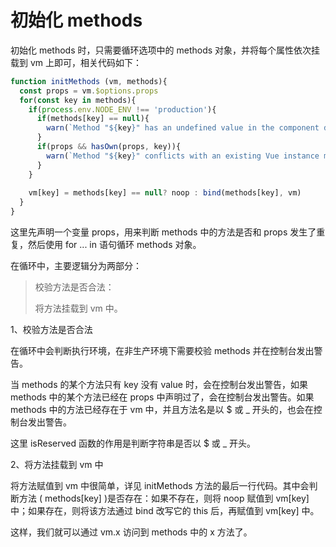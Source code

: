 # 初始化 methods

初始化 methods 时，只需要循环选项中的 methods 对象，并将每个属性依次挂载到 vm 上即可，相关代码如下：

```javascript
function initMethods (vm, methods){
  const props = vm.$options.props
  for(const key in methods){
    if(process.env.NODE_ENV !== 'production'){
      if(methods[key] == null){
        warn(`Method "${key}" has an undefined value in the component definition` + `Did you reference the function correctly?`,  vm)
      }
      if(props && hasOwn(props, key)){
        warn(`Method "${key}" conflicts with an existing Vue instance method.` + `Avoid defining component methods that start with _ or $.`)
      }
    }
    
    vm[key] = methods[key] == null? noop : bind(methods[key], vm)
  }
}
```

这里先声明一个变量 props，用来判断 methods 中的方法是否和 props 发生了重复，然后使用 for ... in 语句循环 methods 对象。

在循环中，主要逻辑分为两部分：

> 校验方法是否合法：
>
> 将方法挂载到  vm  中。

1、校验方法是否合法

在循环中会判断执行环境，在非生产环境下需要校验 methods  并在控制台发出警告。



当 methods 的某个方法只有 key 没有 value 时，会在控制台发出警告，如果 methods 中的某个方法已经在 props 中声明过了，会在控制台发出警告。如果  methods 中的方法已经存在于 vm 中，并且方法名是以  $ 或 _ 开头的，也会在控制台发出警告。

这里 isReserved  函数的作用是判断字符串是否以  $ 或 _  开头。

2、将方法挂载到 vm 中

将方法赋值到  vm 中很简单，详见  initMethods  方法的最后一行代码。其中会判断方法  ( methods[key] )是否存在：如果不存在，则将  noop 赋值到  vm[key] 中；如果存在，则将该方法通过 bind  改写它的  this  后，再赋值到 vm[key]  中。



这样，我们就可以通过  vm.x  访问到  methods 中的  x  方法了。

